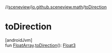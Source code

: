 //[sceneview](../../index.md)/[io.github.sceneview.math](index.md)/[toDirection](to-direction.md)

# toDirection

[androidJvm]\
fun [FloatArray](https://kotlinlang.org/api/latest/jvm/stdlib/kotlin/-float-array/index.html).[toDirection](to-direction.md)(): [Float3](../dev.romainguy.kotlin.math/-float3/index.md)
